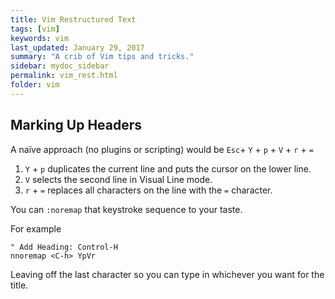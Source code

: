 ```yaml
---
title: Vim Restructured Text 
tags: [vim]
keywords: vim 
last_updated: January 29, 2017
summary: "A crib of Vim tips and tricks."
sidebar: mydoc_sidebar
permalink: vim_rest.html
folder: vim 
---
```


## Marking Up Headers

A naïve approach (no plugins or scripting) would be `Esc`+ `Y` + `p` + `V` + `r` + `=`

1. `Y` + `p` duplicates the current line and puts the cursor on the lower line.
2. `V` selects the second line in Visual Line mode.
3. `r` + `=` replaces all characters on the line with the `=` character.

You can `:noremap` that keystroke sequence to your taste.

For example

```
" Add Heading: Control-H
nnoremap <C-h> YpVr
```
Leaving off the last character so you can type in whichever you want for the title.
